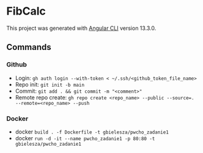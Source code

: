 # FibCalc

This project was generated with [Angular CLI](https://github.com/angular/angular-cli) version 13.3.0.

## Commands

### Github

* Login: `gh auth login --with-token < ~/.ssh/<github_token_file_name>`
* Repo init: `git init -b main`
* Commit: `git add . && git commit -m "<comment>"`
* Remote repo create: `gh repo create <repo_name> --public --source=. --remote=<repo_name> --push`

### Docker

* docker `build . -f Dockerfile -t gbielesza/pwcho_zadanie1`
* docker `run -d -it --name pwcho_zadanie1 -p 80:80 -t gbielesza/pwcho_zadanie1`